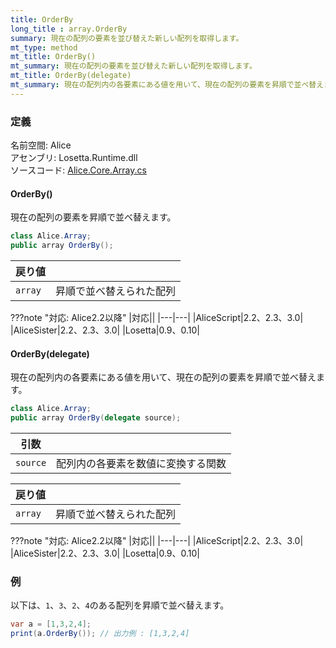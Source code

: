 ```yaml
---
title: OrderBy
long_title : array.OrderBy
summary: 現在の配列の要素を並び替えた新しい配列を取得します。
mt_type: method
mt_title: OrderBy()
mt_summary: 現在の配列の要素を並び替えた新しい配列を取得します。
mt_title: OrderBy(delegate)
mt_summary: 現在の配列内の各要素にある値を用いて、現在の配列の要素を昇順で並べ替えます。
---
```


### 定義
名前空間: Alice<br/>
アセンブリ: Losetta.Runtime.dll<br/>
ソースコード: [Alice.Core.Array.cs](https://github.com/WSOFT-Project/Losetta/blob/master/Losetta.Runtime/Core/Extension/Alice.Core.Array.cs)

#### OrderBy()

現在の配列の要素を昇順で並べ替えます。

```cs title="AliceScript"
class Alice.Array;
public array OrderBy();
```

|戻り値| |
|-|-|
|`array`|昇順で並べ替えられた配列|

???note "対応: Alice2.2以降"
    |対応||
    |---|---|
    |AliceScript|2.2、2.3、3.0|
    |AliceSister|2.2、2.3、3.0|
    |Losetta|0.9、0.10|

#### OrderBy(delegate)

現在の配列内の各要素にある値を用いて、現在の配列の要素を昇順で並べ替えます。

```cs title="AliceScript"
class Alice.Array;
public array OrderBy(delegate source);
```

|引数| |
|-|-|
|`source`|配列内の各要素を数値に変換する関数|

|戻り値| |
|-|-|
|`array`|昇順で並べ替えられた配列|

???note "対応: Alice2.2以降"
    |対応||
    |---|---|
    |AliceScript|2.2、2.3、3.0|
    |AliceSister|2.2、2.3、3.0|
    |Losetta|0.9、0.10|

### 例
以下は、`1`、`3`、`2`、`4`のある配列を昇順で並べ替えます。

```cs title="AliceScript"
var a = [1,3,2,4];
print(a.OrderBy()); // 出力例 : [1,3,2,4]
```
